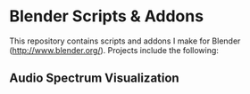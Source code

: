 # Blender Scripts & Addons
This repository contains scripts and addons I make for Blender (http://www.blender.org/). Projects include the following:

## Audio Spectrum Visualization
